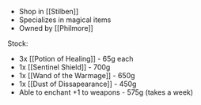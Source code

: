 - Shop in [[Stilben]]
- Specializes in magical items
- Owned by [[Philmore]] 

Stock:
- 3x [[Potion of Healing]] - 65g each
- 1x [[Sentinel Shield]] - 700g
- 1x [[Wand of the Warmage]] - 650g
- 1x [[Dust of Dissapearance]] - 450g
- Able to enchant +1 to weapons - 575g (takes a week)
